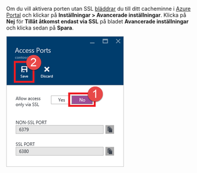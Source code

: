Om du vill aktivera porten utan SSL [bläddrar](../articles/redis-cache/cache-configure.md#configure-redis-cache-settings) du till ditt cacheminne i [Azure Portal](https://portal.azure.com) och klickar på **Inställningar > Avancerade inställningar**. Klicka på **Nej** för **Tillåt åtkomst endast via SSL** på bladet **Avancerade inställningar** och klicka sedan på **Spara**.

![Inställningar för Redis-cache](media/redis-cache-non-ssl-port/redis-cache-non-ssl-port.png)




<!--HONumber=sep16_HO1-->


